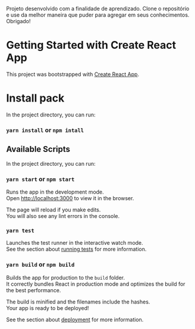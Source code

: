 Projeto desenvolvido com a finalidade de aprendizado. Clone o repositório e use da melhor maneira que puder para agregar em seus conhecimentos. Obrigado!

# Getting Started with Create React App

This project was bootstrapped with [Create React App](https://github.com/facebook/create-react-app).

# Install pack

In the project directory, you can run:

### `yarn install` or `npm intall`


## Available Scripts

In the project directory, you can run:

### `yarn start` or `npm start`

Runs the app in the development mode.\
Open [http://localhost:3000](http://localhost:3000) to view it in the browser.

The page will reload if you make edits.\
You will also see any lint errors in the console.

### `yarn test`

Launches the test runner in the interactive watch mode.\
See the section about [running tests](https://facebook.github.io/create-react-app/docs/running-tests) for more information.

### `yarn build` or `npm build`

Builds the app for production to the `build` folder.\
It correctly bundles React in production mode and optimizes the build for the best performance.

The build is minified and the filenames include the hashes.\
Your app is ready to be deployed!

See the section about [deployment](https://facebook.github.io/create-react-app/docs/deployment) for more information.
